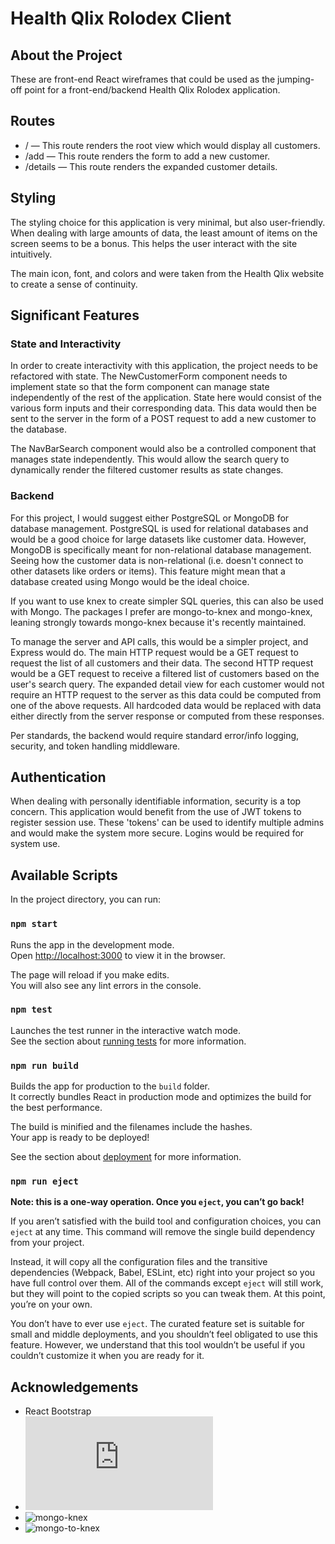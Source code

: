 # Health Qlix Rolodex Client

## About the Project

These are front-end React wireframes that could be used as the jumping-off point for a front-end/backend Health Qlix Rolodex application.

## Routes
- / — This route renders the root view which would display all customers.
- /add — This route renders the form to add a new customer.
- /details — This route renders the expanded customer details.

## Styling

The styling choice for this application is very minimal, but also user-friendly. When dealing with large amounts of data, the least amount of items on the screen seems to be a bonus. This helps the user interact with the site intuitively.

The main icon, font, and colors and were taken from the Health Qlix website to create a sense of continuity.

## Significant Features 

### State and Interactivity
In order to create interactivity with this application, the project needs to be refactored with state. The NewCustomerForm component needs to implement state so that the form component can manage state independently of the rest of the application. State here would consist of the various form inputs and their corresponding data. This data would then be sent to the server in the form of a POST request to add a new customer to the database. 

The NavBarSearch component would also be a controlled component that manages state independently. This would allow the search query to dynamically render the filtered customer results as state changes.

### Backend

For this project, I would suggest either PostgreSQL or MongoDB for database management. PostgreSQL is used for relational databases and would be a good choice for large datasets like customer data. However, MongoDB is specifically meant for non-relational database management. Seeing how the customer data is non-relational (i.e. doesn't connect to other datasets like orders or items). This feature might mean that a database created using Mongo would be the ideal choice.

If you want to use knex to create simpler SQL queries, this can also be used with Mongo. The packages I prefer are mongo-to-knex and mongo-knex, leaning strongly towards mongo-knex because it's recently maintained.

To manage the server and API calls, this would be a simpler project, and Express would do. The main HTTP request would be a GET request to request the list of all customers and their data. The second HTTP request would be a GET request to receive a filtered list of customers based on the user's search query. The expanded detail view for each customer would not require an HTTP request to the server as this data could be computed from one of the above requests. All hardcoded data would be replaced with data either directly from the server response or computed from these responses. 

Per standards, the backend would require standard error/info logging, security, and token handling middleware.

## Authentication
When dealing with personally identifiable information, security is a top concern. This application would benefit from the use of JWT tokens to register session use. These 'tokens' can be used to identify multiple admins and would make the system more secure. Logins would be required for system use.   

## Available Scripts

In the project directory, you can run:

### `npm start`

Runs the app in the development mode.\
Open [http://localhost:3000](http://localhost:3000) to view it in the browser.

The page will reload if you make edits.\
You will also see any lint errors in the console.

### `npm test`

Launches the test runner in the interactive watch mode.\
See the section about [running tests](https://facebook.github.io/create-react-app/docs/running-tests) for more information.

### `npm run build`

Builds the app for production to the `build` folder.\
It correctly bundles React in production mode and optimizes the build for the best performance.

The build is minified and the filenames include the hashes.\
Your app is ready to be deployed!

See the section about [deployment](https://facebook.github.io/create-react-app/docs/deployment) for more information.

### `npm run eject`

**Note: this is a one-way operation. Once you `eject`, you can’t go back!**

If you aren’t satisfied with the build tool and configuration choices, you can `eject` at any time. This command will remove the single build dependency from your project.

Instead, it will copy all the configuration files and the transitive dependencies (Webpack, Babel, ESLint, etc) right into your project so you have full control over them. All of the commands except `eject` will still work, but they will point to the copied scripts so you can tweak them. At this point, you’re on your own.

You don’t have to ever use `eject`. The curated feature set is suitable for small and middle deployments, and you shouldn’t feel obligated to use this feature. However, we understand that this tool wouldn’t be useful if you couldn’t customize it when you are ready for it.

## Acknowledgements

- React Bootstrap
- ![faker.js](https://github.com/marak/Faker.js)
- ![mongo-knex](https://www.npmjs.com/package/@nexes/mongo-knex)
- ![mongo-to-knex](https://www.npmjs.com/package/@nexes/mongo-knex)
